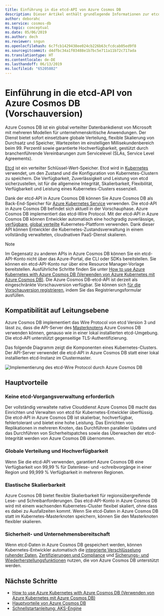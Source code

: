 ```yaml
---
title: Einführung in die etcd-API von Azure Cosmos DB
description: Dieser Artikel enthält grundlegende Informationen zur etcd-API in Azure Cosmos DB und eine Übersicht über deren Hauptvorteile
author: deborahc
ms.service: cosmos-db
ms.topic: conceptual
ms.date: 05/06/2019
ms.author: dech
ms.reviewer: sngun
ms.openlocfilehash: 6c7fcb1429438ee024cb226b63cfcdcab05ed9f8
ms.sourcegitcommit: d4dfbc34a1f03488e1b7bc5e711a11b72c717ada
ms.translationtype: HT
ms.contentlocale: de-DE
ms.lasthandoff: 06/13/2019
ms.locfileid: "65205802"
---
```

# <a name="introduction-to-the-azure-cosmos-db-etcd-api-preview"></a>Einführung in die etcd-API von Azure Cosmos DB (Vorschauversion)

Azure Cosmos DB ist ein global verteilter Datenbankdienst von Microsoft mit mehreren Modellen für unternehmenskritische Anwendungen. Der Dienst bietet sofort einsetzbare globale Verteilung, flexible Skalierung von Durchsatz und Speicher, Wartezeiten im einstelligen Millisekundenbereich beim 99. Perzentil sowie garantierte Hochverfügbarkeit, gestützt durch branchenführende Vereinbarungen zum Servicelevel (SLAs, Service Level Agreements).

[Etcd](https://github.com/etcd-io/etcd) ist ein verteilter Schlüssel-Wert-Speicher. Etcd wird in [Kubernetes](https://kubernetes.io/) verwendet, um den Zustand und die Konfiguration von Kubernetes-Clustern zu speichern. Die Verfügbarkeit, Zuverlässigkeit und Leistung von etcd sicherzustellen, ist für die allgemeine Integrität, Skalierbarkeit, Flexibilität, Verfügbarkeit und Leistung eines Kubernetes-Clusters essenziell. 

Dank der etcd-API in Azure Cosmos DB können Sie Azure Cosmos DB als Back-End-Speicher für [Azure Kubernetes Service](../aks/index.yml) verwenden. Die etcd-API in Azure Cosmos DB befindet sich aktuell in der Vorschauphase. Azure Cosmos DB implementiert das etcd-Wire Protocol. Mit der etcd-API in Azure Cosmos DB können Entwickler automatisch eine hochgradig zuverlässige, [verfügbare](high-availability.md), [global verteilte](distribute-data-globally.md) Kubernetes-Plattform verwenden. Dank dieser API können Entwickler die Kubernetes-Zustandsverwaltung in einem vollständig verwalteten, cloudnativen PaaS-Dienst skalieren. 

> [!NOTE]
> Im Gegensatz zu anderen APIs in Azure Cosmos DB können Sie ein etcd-API-Konto nicht über das Azure-Portal, die CLI oder SDKs bereitstellen. Sie können ein etcd-API-Konto nur über eine Resource Manager-Vorlage bereitstellen. Ausführliche Schritte finden Sie unter [How to use Azure Kubernetes with Azure Cosmos DB (Verwenden von Azure Kubernetes mit Azure Cosmos DB)](bootstrap-kubernetes-cluster.md). Die Azure Cosmos DB-etcd-API ist derzeit als eingeschränkte Vorschauversion verfügbar. Sie können sich [für die Vorschauversion registrieren](https://aka.ms/cosmosetcdapi-signup), indem Sie das Registrierungsformular ausfüllen.

## <a name="wire-level-compatibility"></a>Kompatibilität auf Leitungsebene

Azure Cosmos DB implementiert das Wire Protocol von etcd Version 3 und lässt zu, dass die API-Server des [Masterknotens](https://kubernetes.io/docs/concepts/overview/components/) Azure Cosmos DB verwenden können, genauso wie in einer lokal installierten etcd-Umgebung. Die etcd-API unterstützt gegenseitige TLS-Authentifizierung. 

Das folgende Diagramm zeigt die Komponenten eines Kubernetes-Clusters. Der API-Server verwendet die etcd-API in Azure Cosmos DB statt einer lokal installierten etcd-Instanz im Clustermaster. 

![Implementierung des etcd-Wire Protocol durch Azure Cosmos DB](./media/etcd-api-introduction/etcd-api-wire-protocol.png)

## <a name="key-benefits"></a>Hauptvorteile

### <a name="no-etcd-operations-management"></a>Keine etcd-Vorgangsverwaltung erforderlich

Der vollständig verwaltete native Clouddienst Azure Cosmos DB macht das Einrichten und Verwalten von etcd für Kubernetes-Entwickler überflüssig. Die etcd-API in Azure Cosmos DB ist skalierbar, hochverfügbar, fehlertolerant und bietet eine hohe Leistung. Das Einrichten von Replikationen in mehreren Knoten, das Durchführen paralleler Updates und das Durchführen von Sicherheitspatches sowie das Überwachen der etcd-Integrität werden von Azure Cosmos DB übernommen.

### <a name="global-distribution--high-availability"></a>Globale Verteilung und Hochverfügbarkeit 

Wenn Sie die etcd-API verwenden, garantiert Azure Cosmos DB eine Verfügbarkeit von 99,99 % für Datenlese- und -schreibvorgänge in einer Region und 99,999 % Verfügbarkeit in mehreren Regionen. 

### <a name="elastic-scalability"></a>Elastische Skalierbarkeit

Azure Cosmos DB bietet flexible Skalierbarkeit für regionsübergreifende Lese- und Schreibanforderungen.
Das etcd-API-Konto in Azure Cosmos DB wird mit einem wachsenden Kubernetes-Cluster flexibel skaliert, ohne dass es dabei zu Ausfallzeiten kommt. Wenn Sie etcd-Daten in Azure Cosmos DB statt im Kubernetes-Masterknoten speichern, können Sie den Masterknoten flexibler skalieren. 

### <a name="security--enterprise-readiness"></a>Sicherheit- und Unternehmensbereitschaft

Wenn etcd-Daten in Azure Cosmos DB gespeichert werden, können Kubernetes-Entwickler automatisch die [integrierte Verschlüsselung ruhender Daten](database-encryption-at-rest.md), [Zertifizierungen und Compliance](compliance.md) und [Sicherungs- und Wiederherstellungsfunktionen](online-backup-and-restore.md) nutzen, die von Azure Cosmos DB unterstützt werden. 

## <a name="next-steps"></a>Nächste Schritte

* [How to use Azure Kubernetes with Azure Cosmos DB (Verwenden von Azure Kubernetes mit Azure Cosmos DB)](bootstrap-kubernetes-cluster.md)
* [Hauptvorteile von Azure Cosmos DB](introduction.md)
* [Schnellstartanleitung: AKS-Engine](https://github.com/Azure/aks-engine/blob/master/docs/tutorials/quickstart.md)